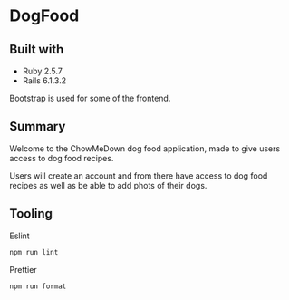 # DogFood

## Built with

- Ruby 2.5.7
- Rails 6.1.3.2

Bootstrap is used for some of the frontend.

## Summary

Welcome to the ChowMeDown dog food application, made to give users access to dog food recipes.

Users will create an account and from there have access to dog food recipes as well as be able to add phots of their
dogs.

## Tooling

Eslint

```bash
npm run lint
```

Prettier

```bash
npm run format
```
